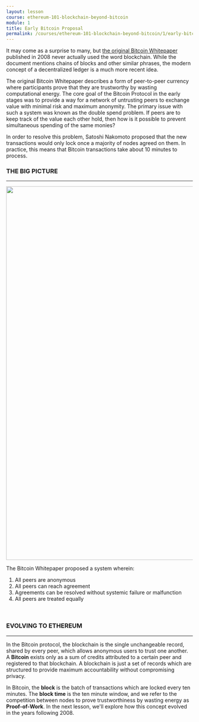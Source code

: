 ```yaml
---
layout: lesson
course: ethereum-101-blockchain-beyond-bitcoin
module: 1
title: Early Bitcoin Proposal
permalink: /courses/ethereum-101-blockchain-beyond-bitcoin/1/early-bitcoin-proposal
---
```


<span class="openingParagraph">It may come as a surprise to many, but <a href="https://bitcoin.org/bitcoin.pdf?source=post_page---------------------------"><span>the original Bitcoin Whitepaper</a> published in 2008 never actually used the word blockchain. While the document mentions chains of blocks and other similar phrases, the modern concept of a decentralized ledger is a much more recent idea. </span>

<span style="font-weight: 400;">The original Bitcoin Whitepaper describes a form of peer-to-peer currency where participants prove that they are trustworthy by wasting computational energy. The core goal of the Bitcoin Protocol in the early stages was to provide a way for a network of untrusting peers to exchange value with minimal risk and maximum anonymity. The primary issue with such a system was known as the double spend problem. If peers are to keep track of the value each other hold, then how is it possible to prevent simultaneous spending of the same monies? </span>

<span style="font-weight: 400;">In order to resolve this problem, Satoshi Nakomoto proposed that the new transactions would only lock once a majority of nodes agreed on them. In practice, this means that Bitcoin transactions take about 10 minutes to process. </span>
&nbsp;

<h3>THE BIG PICTURE</h3>
<hr />

<img class="aligncenter size-full wp-image-16906" src="https://theblockchaininstitute.org/wp-content/uploads/2019/11/TheBigPicture-01.png" alt="" width="2169" height="1006" />

<span style="font-weight: 400;">The Bitcoin Whitepaper proposed a system wherein:</span>
<ol>
 	<li style="font-weight: 400;"><span style="font-weight: 400;">All peers are anonymous</span></li>
 	<li style="font-weight: 400;"><span style="font-weight: 400;">All peers can reach agreement</span></li>
 	<li style="font-weight: 400;"><span style="font-weight: 400;">Agreements can be resolved without systemic failure or malfunction</span></li>
 	<li style="font-weight: 400;"><span style="font-weight: 400;">All peers are treated equally</span></li>
</ol>
&nbsp;

<h3>EVOLVING TO ETHEREUM</h3>
<hr />

<span style="font-weight: 400;">In the Bitcoin protocol, the blockchain is the single unchangeable record, shared by every peer, which allows anonymous users to trust one another. A </span><b>Bitcoin</b><span style="font-weight: 400;"> exists only as a sum of credits attributed to a certain peer and registered to that blockchain. A blockchain is just a set of records which are structured to provide maximum accountability without compromising privacy.</span>

<span style="font-weight: 400;">In Bitcoin, the </span><b>block</b><span style="font-weight: 400;"> is the batch of transactions which are locked every ten minutes. The </span><b>block time</b><span style="font-weight: 400;"> is the ten minute window, and we refer to the competition between nodes to prove trustworthiness by wasting energy as </span><b>Proof-of-Work</b><span style="font-weight: 400;">. In the next lesson, we'll explore how this concept evolved in the years following 2008.</span>
